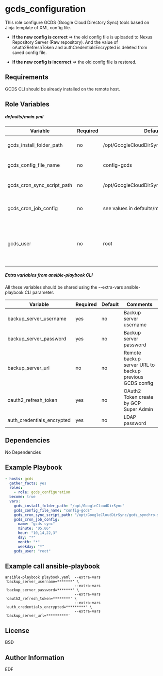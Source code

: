 gcds_configuration
=========

This role configure GCDS (Google Cloud Directory Sync) tools based on Jinja template of XML config file.

- **If the new config is correct** => the old config file is uploaded to Nexus Repository Server (Raw repository).
And the value of oAuth2RefreshToken and authCredentialsEncrypted is deleted from saved config file.

- **If the new config is incorrect** => the old config file is restored.

Requirements
------------

GCDS CLI should be already installed on the remote host.

Role Variables
--------------

##### defaults/main.yml

| Variable                      | Required | Default                                        |  Comments                                                             |
|-------------------------------|----------|------------------------------------------------|-----------------------------------------------------------------------|
| gcds_install_folder_path      | no       | /opt/GoogleCloudDirSync                        |  GCDS installation folder path                                        |
| gcds_config_file_name         | no       | config-gcds                                    |  GCDS Config file name                                                |
| gcds_cron_sync_script_path    | no       | /opt/GoogleCloudDirSync/gcds_synchro.sh        |  GCDS cron job script file path                                       |
| gcds_cron_job_config          | no       | see values in defaults/main.yaml               |  Cron job config for GCDS retry script                                |
| gcds_user                     | no       | root                                           |  GCDS default user to set permission for config file and retry script |


##### Extra variables from ansible-playbook CLI

All these variables should be shared using the --extra-vars ansible-playbook CLI parameter.

| Variable                      | Required | Default    |  Comments                                                             |
|-------------------------------|----------|----------- |-----------------------------------------------------------------------|
| backup_server_username        | yes      | no         |  Backup server username                                               |
| backup_server_password        | yes      | no         |  Backup server password                                               |
| backup_server_url             | no       | no         |  Remote backup server URL to backup previous GCDS config              |
| oauth2_refresh_token          | yes      | no         |  OAuth2 Token create by GCP Super Admin                               |
| auth_credentials_encrypted    | yes      | no         |  LDAP password                                                        |

Dependencies
------------

No Dependencies

Example Playbook
----------------

```yaml
- hosts: gcds
  gather_facts: yes
  roles:
    - role: gcds_configuration
  become: true
  vars:
    gcds_install_folder_path: "/opt/GoogleCloudDirSync"
    gcds_config_file_name: "config-gcds"
    gcds_cron_sync_script_path: "/opt/GoogleCloudDirSync/gcds_synchro.sh"
    gcds_cron_job_config:
      name: "gcds sync"
      minute: "05,06"
      hour: "10,14,22,3"
      day: "*"
      month: "*"
      weekday: "*"
    gcds_user: "root"
```

Example call ansible-playbook
----------------

```shell
ansible-playbook playbook.yaml  --extra-vars 'backup_server_username=*******' \
                                --extra-vars 'backup_server_password=*******' \
                                --extra-vars 'oauth2_refresh_token=********' \
                                --extra-vars 'auth_credentials_encrypted=*********' \
                                --extra-vars 'backup_server_url=**********'
```

License
-------

BSD

Author Information
------------------

EDF
